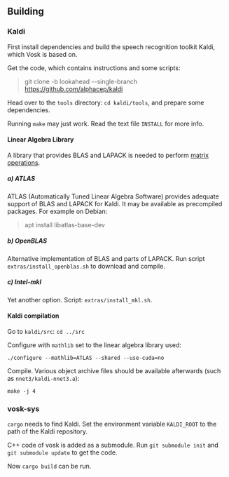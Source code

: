 ## Building

### Kaldi

First install dependencies and build the speech recognition toolkit Kaldi,
which Vosk is based on.

Get the code, which contains instructions and some scripts:

> git clone -b lookahead --single-branch https://github.com/alphacep/kaldi

Head over to the `tools` directory: `cd kaldi/tools`,
and prepare some dependencies.
 
Running `make` may just work.
Read the text file `INSTALL` for more info.

#### Linear Algebra Library

A library that provides BLAS and LAPACK is needed to perform
[matrix operations](http://kaldi-asr.org/doc/matrixwrap.html).

##### a) ATLAS
ATLAS (Automatically Tuned Linear Algebra Software)
provides adequate support of BLAS and LAPACK for Kaldi.
It may be available as precompiled packages.
For example on Debian:

> apt install libatlas-base-dev

##### b) OpenBLAS

Alternative implementation of BLAS and parts of LAPACK.
Run script `extras/install_openblas.sh` to download and compile.

##### c) Intel-mkl

Yet another option.
Script: `extras/install_mkl.sh`.

#### Kaldi compilation

Go to `kaldi/src`: `cd ../src`

Configure with `mathlib` set to the linear algebra library used:

`./configure --mathlib=ATLAS --shared --use-cuda=no`

Compile. Various object archive files should be available afterwards (such as `nnet3/kaldi-nnet3.a`):

`make -j 4`

### vosk-sys

`cargo` needs to find Kaldi.
Set the environment variable `KALDI_ROOT` to the path of the Kaldi repository.

C++ code of vosk is added as a submodule.
Run `git submodule init` and `git submodule update`
to get the code.

Now `cargo build` can be run.

